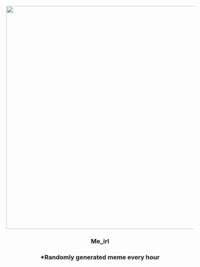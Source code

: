 <p align="center">
        <img src="https://i.redd.it/8trr2qyzy4s81.jpg" width="600" height="600">
        </p>
        <h3 align="center">Me_irl</h3>
        <h3 align="center">*Randomly generated meme every hour</h3>
    